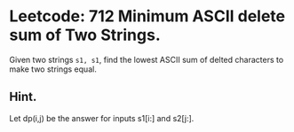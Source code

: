 # Leetcode: 712 Minimum ASCII delete sum of Two Strings.

Given two strings `s1, s1`, find the lowest ASCII sum of delted characters to make two strings equal.

## Hint.

Let dp(i,j) be the answer for inputs s1[i:] and s2[j:].
